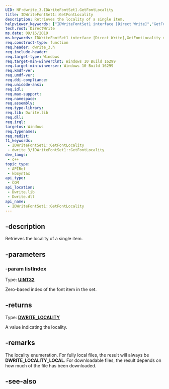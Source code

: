 ```yaml
---
UID: NF:dwrite_3.IDWriteFontSet1.GetFontLocality
title: IDWriteFontSet1::GetFontLocality
description: Retrieves the locality of a single item.
helpviewer_keywords: ["IDWriteFontSet1 interface [Direct Write]","GetFontLocality method","IDWriteFontSet1.GetFontLocality","IDWriteFontSet1::GetFontLocality","GetFontLocality","GetFontLocality method [Direct Write]","GetFontLocality method [Direct Write]","IDWriteFontSet1 interface","directwrite.idwritefontset1_getfontfacelocality","dwrite_3/IDWriteFontSet1::GetFontLocality"]
tech.root: DirectWrite
ms.date: 09/16/2019
ms.keywords: IDWriteFontSet1 interface [Direct Write],GetFontLocality method, IDWriteFontSet1.GetFontLocality, IDWriteFontSet1::GetFontLocality, GetFontLocality, GetFontLocality method [Direct Write], GetFontLocality method [Direct Write],IDWriteFontSet1 interface, directwrite.idwritefontset1_getfontfacelocality, dwrite_3/IDWriteFontSet1::GetFontLocality
req.construct-type: function
req.header: dwrite_3.h
req.include-header: 
req.target-type: Windows
req.target-min-winverclnt: Windows 10 Build 16299
req.target-min-winversvr: Windows 10 Build 16299
req.kmdf-ver: 
req.umdf-ver: 
req.ddi-compliance: 
req.unicode-ansi: 
req.idl: 
req.max-support: 
req.namespace: 
req.assembly: 
req.type-library: 
req.lib: Dwrite.lib
req.dll: 
req.irql: 
targetos: Windows
req.typenames: 
req.redist: 
f1_keywords:
 - IDWriteFontSet1::GetFontLocality
 - dwrite_3/IDWriteFontSet1::GetFontLocality
dev_langs:
 - c++
topic_type:
 - APIRef
 - kbSyntax
api_type:
 - COM
api_location:
 - Dwrite.lib
 - Dwrite.dll
api_name:
 - IDWriteFontSet1::GetFontLocality
---
```


## -description

Retrieves the locality of a single item.

## -parameters

### -param listIndex

Type: **[UINT32](/windows/win32/winprog/windows-data-types)**

Zero-based index of the font item in the set.

## -returns

Type: **[DWRITE_LOCALITY](./ne-dwrite_3-dwrite_locality.md)**

A value indicating the locality.

## -remarks

The locality enumeration. For fully local files, the result will always be **DWRITE_LOCALITY_LOCAL**. For downloadable files, the result depends on how much of the file has been downloaded.

## -see-also

